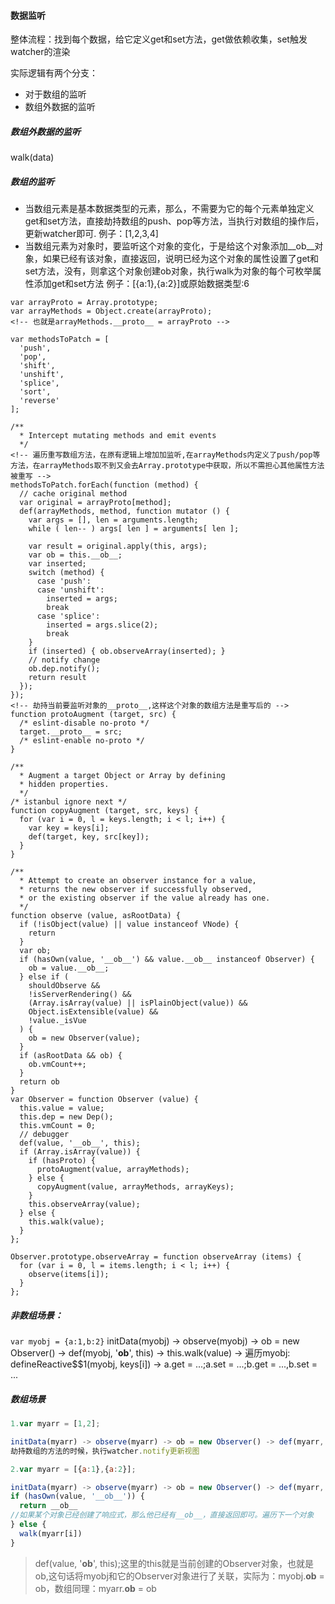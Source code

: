 #### 数据监听

整体流程：找到每个数据，给它定义get和set方法，get做依赖收集，set触发watcher的渲染

实际逻辑有两个分支：
+ 对于数组的监听
+ 数组外数据的监听

##### 数组外数据的监听
walk(data)

##### 数组的监听
+ 当数组元素是基本数据类型的元素，那么，不需要为它的每个元素单独定义get和set方法，直接劫持数组的push、pop等方法，当执行对数组的操作后，更新watcher即可.
例子：[1,2,3,4]
+ 当数组元素为对象时，要监听这个对象的变化，于是给这个对象添加__ob__对象，如果已经有该对象，直接返回，说明已经为这个对象的属性设置了get和set方法，没有，则拿这个对象创建ob对象，执行walk为对象的每个可枚举属性添加get和set方法
例子：[{a:1},{a:2}]或原始数据类型:6

```
var arrayProto = Array.prototype;
var arrayMethods = Object.create(arrayProto);
<!-- 也就是arrayMethods.__proto__ = arrayProto -->

var methodsToPatch = [
  'push',
  'pop',
  'shift',
  'unshift',
  'splice',
  'sort',
  'reverse'
];

/**
  * Intercept mutating methods and emit events
  */
<!-- 遍历重写数组方法，在原有逻辑上增加加监听,在arrayMethods内定义了push/pop等方法，在arrayMethods取不到又会去Array.prototype中获取，所以不需担心其他属性方法被重写 -->
methodsToPatch.forEach(function (method) {
  // cache original method
  var original = arrayProto[method];
  def(arrayMethods, method, function mutator () {
    var args = [], len = arguments.length;
    while ( len-- ) args[ len ] = arguments[ len ];

    var result = original.apply(this, args);
    var ob = this.__ob__;
    var inserted;
    switch (method) {
      case 'push':
      case 'unshift':
        inserted = args;
        break
      case 'splice':
        inserted = args.slice(2);
        break
    }
    if (inserted) { ob.observeArray(inserted); }
    // notify change
    ob.dep.notify();
    return result
  });
});
<!-- 劫持当前要监听对象的__proto__,这样这个对象的数组方法是重写后的 -->
function protoAugment (target, src) {
  /* eslint-disable no-proto */
  target.__proto__ = src;
  /* eslint-enable no-proto */
}

/**
  * Augment a target Object or Array by defining
  * hidden properties.
  */
/* istanbul ignore next */
function copyAugment (target, src, keys) {
  for (var i = 0, l = keys.length; i < l; i++) {
    var key = keys[i];
    def(target, key, src[key]);
  }
}

/**
  * Attempt to create an observer instance for a value,
  * returns the new observer if successfully observed,
  * or the existing observer if the value already has one.
  */
function observe (value, asRootData) {
  if (!isObject(value) || value instanceof VNode) {
    return
  }
  var ob;
  if (hasOwn(value, '__ob__') && value.__ob__ instanceof Observer) {
    ob = value.__ob__;
  } else if (
    shouldObserve &&
    !isServerRendering() &&
    (Array.isArray(value) || isPlainObject(value)) &&
    Object.isExtensible(value) &&
    !value._isVue
  ) {
    ob = new Observer(value);
  }
  if (asRootData && ob) {
    ob.vmCount++;
  }
  return ob
}
var Observer = function Observer (value) {
  this.value = value;
  this.dep = new Dep();
  this.vmCount = 0;
  // debugger
  def(value, '__ob__', this);
  if (Array.isArray(value)) {
    if (hasProto) {
      protoAugment(value, arrayMethods);
    } else {
      copyAugment(value, arrayMethods, arrayKeys);
    }
    this.observeArray(value);
  } else {
    this.walk(value);
  }
};

Observer.prototype.observeArray = function observeArray (items) {
  for (var i = 0, l = items.length; i < l; i++) {
    observe(items[i]);
  }
};
```
##### 非数组场景：
```var myobj = {a:1,b:2}```
initData(myobj) -> observe(myobj) -> ob = new Observer() -> def(myobj, '__ob__', this) -> this.walk(value) -> 遍历myobj: defineReactive$$1(myobj, keys[i]) -> a.get = ...;a.set = ...;b.get = ...,b.set = ...

##### 数组场景
```javascript
1.var myarr = [1,2];

initData(myarr) -> observe(myarr) -> ob = new Observer() -> def(myarr, '__ob__', this) -> protoAugment() -> myarr.__proto__ = arrayMethods -> observeArray -> return
劫持数组的方法的时候，执行watcher.notify更新视图

2.var myarr = [{a:1},{a:2}];

initData(myarr) -> observe(myarr) -> ob = new Observer() -> def(myarr, '__ob__', this) -> protoAugment() -> myarr.__proto__ = arrayMethods -> observeArray(遍历每个对象) -> hasOwn(value, '__ob__')
if (hasOwn(value, '__ob__')) {
  return __ob__
//如果某个对象已经创建了响应式，那么他已经有__ob__，直接返回即可。遍历下一个对象
} else {
  walk(myarr[i])
}
```

>def(value, '__ob__', this);这里的this就是当前创建的Observer对象，也就是ob,这句话将myobj和它的Observer对象进行了关联，实际为：myobj.__ob__ = ob，数组同理：myarr.__ob__ = ob